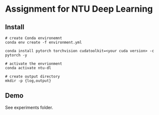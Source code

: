 # Assignment for NTU Deep Learning

## Install
```shell script
# create Conda environemnt
conda env create -f environment.yml

conda install pytorch torchvision cudatoolkit=<your cuda version> -c pytorch -y

# activate the envrionment
conda activate ntu-dl

# create output directory
mkdir -p {log,output}
```
## Demo
See experiments folder.
